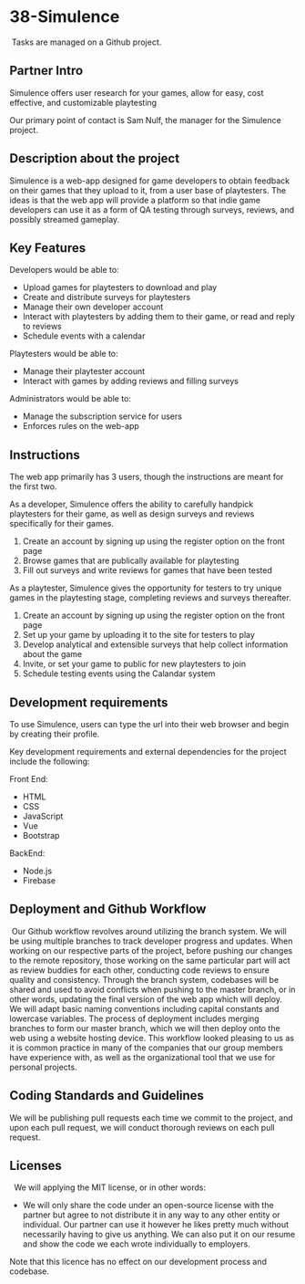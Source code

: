 # 38-Simulence
​
Tasks are managed on a Github project.

## Partner Intro
Simulence offers user research for your games, allow for easy, cost effective, and customizable playtesting

Our primary point of contact is Sam Nulf, the manager for the Simulence project.

## Description about the project

Simulence is a web-app designed for game developers to obtain feedback on their games that they upload to it, from a user base of playtesters. 
The ideas is that the web app will provide a platform so that indie game developers can use it as a form of QA testing through surveys, reviews, and possibly streamed gameplay.
​
## Key Features

Developers would be able to: 
 * Upload games for playtesters to download and play
 * Create and distribute surveys for playtesters
 * Manage their own developer account
 * Interact with playtesters by adding them to their game, or read and reply to reviews
 * Schedule events with a calendar

Playtesters would be able to:
 * Manage their playtester account
 * Interact with games by adding reviews and filling surveys

Administrators would be able to:
 * Manage the subscription service for users
 * Enforces rules on the web-app

## Instructions

The web app primarily has 3 users, though the instructions are meant for the first two.

As a developer, Simulence offers the ability to carefully handpick playtesters for their game, as well as design surveys and reviews specifically for their games.

1. Create an account by signing up using the register option on the front page
2. Browse games that are publically available for playtesting
3. Fill out surveys and write reviews for games that have been tested

As a playtester, Simulence gives the opportunity for testers to try unique games in the playtesting stage, completing reviews and surveys thereafter.

1. Create an account by signing up using the register option on the front page
2. Set up your game by uploading it to the site for testers to play
3. Develop analytical and extensible surveys that help collect information about the game
4. Invite, or set your game to public for new playtesters to join
5. Schedule testing events using the Calandar system

 ## Development requirements
 
To use Simulence, users can type the url into their web browser and begin by creating their profile.

Key development requirements and external dependencies for the project include the following:

Front End:
* HTML
* CSS
* JavaScript
* Vue
* Bootstrap

BackEnd: 
* Node.js
* Firebase
 
## Deployment and Github Workflow
​
Our Github workflow revolves around utilizing the branch system. We will be using multiple branches to track developer progress and updates. When working on our respective parts of the project, before pushing our changes to the remote repository, those working on the same particular part will act as review buddies for each other, conducting code reviews to ensure quality and consistency. Through the branch system, codebases will be shared and used to avoid conflicts when pushing to the master branch, or in other words, updating the final version of the web app which will deploy. We will adapt basic naming conventions including capital constants and lowercase variables. The process of deployment includes merging branches to form our master branch, which we will then deploy onto the web using a website hosting device. This workflow looked pleasing to us as it is common practice in many of the companies that our group members have experience with, as well as the organizational tool that we use for personal projects.

## Coding Standards and Guidelines

We will be publishing pull requests each time we commit to the project, and upon each pull request, we will conduct thorough reviews on each pull request. 
​
## Licenses 
​
​ We will applying the MIT license, or in other words:

 * We will only share the code under an open-source license with the partner but agree to not distribute it in any way to any other entity or individual. Our partner can use it however he likes pretty much without necessarily having to give us anything. We can also put it on our resume and show the code we each wrote individually to employers.

 Note that this licence has no effect on our development process and codebase.
